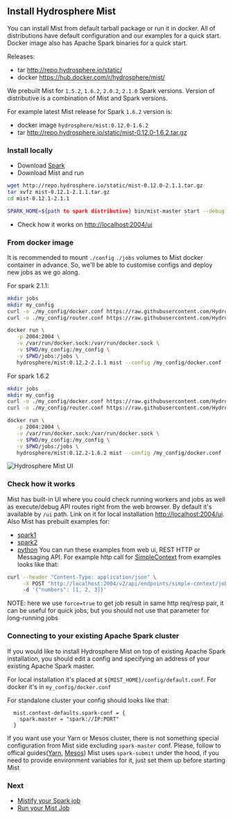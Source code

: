 ## Install Hydrosphere Mist 

You can install Mist from default tarball package or run it in docker.
All of distributions have default configuration and our examples for a quick start.
Docker image also has Apache Spark binaries for a quick start.


Releases:

- tar <http://repo.hydrosphere.io/static/> 
- docker <https://hub.docker.com/r/hydrosphere/mist/>


We prebuilt Mist for `1.5.2`, `1.6.2`, `2.0.2`, `2.1.0` Spark versions.
Version of distributive is a combination of Mist and Spark versions.


For example latest Mist release for Spark `1.6.2` version is:

- docker image `hydrosphere/mist:0.12.0-1.6.2`
- tar <http://repo.hydrosphere.io/static/mist-0.12.0-1.6.2.tar.gz>

### Install locally

- Download [Spark](https://spark.apache.org/docs/2.1.1/)
- Download Mist and run

```sh
wget http://repo.hydrosphere.io/static/mist-0.12.0-2.1.1.tar.gz
tar xvfz mist-0.12.1-2.1.1.tar.gz
cd mist-0.12.1-2.1.1

SPARK_HOME=${path to spark distributive} bin/mist-master start --debug true
```
- Check how it works on <http://localhost:2004/ui>


### From docker image

It is recommended to mount `./config` `./jobs` volumes to Mist docker container in advance.
So, we'll be able to customise configs and deploy new jobs as we go along. 

For spark 2.1.1:
```sh
mkdir jobs
mkdir my_config
curl -o ./my_config/docker.conf https://raw.githubusercontent.com/Hydrospheredata/mist/master/configs/default.conf 
curl -o ./my_config/router.conf https://raw.githubusercontent.com/Hydrospheredata/mist/master/configs/router-examples-spark2.conf

docker run \
   -p 2004:2004 \
   -v /var/run/docker.sock:/var/run/docker.sock \
   -v $PWD/my_config:/my_config \
   -v $PWD/jobs:/jobs \
   hydrosphere/mist:0.12.2-2.1.1 mist --config /my_config/docker.conf --router-config /my_config/router.conf
```

For spark 1.6.2

```sh
mkdir jobs
mkdir my_config
curl -o ./my_config/docker.conf https://raw.githubusercontent.com/Hydrospheredata/mist/master/configs/default.conf 
curl -o ./my_config/router.conf https://raw.githubusercontent.com/Hydrospheredata/mist/master/configs/router-examples-spark2.conf

docker run \
   -p 2004:2004 \
   -v /var/run/docker.sock:/var/run/docker.sock \
   -v $PWD/my_config:/my_config \
   -v $PWD/jobs:/jobs \
   hydrosphere/mist:0.12.2-1.6.2 mist --config /my_config/docker.conf --router-config /my_config/router.conf
```


![Hydrosphere Mist UI](http://dv9c7babquml0.cloudfront.net/docs-images/hydrisphere-mist-ui.png)



### Check how it works

Mist has built-in UI where you could check running workers and jobs as well as execute/debug API routes right from the web browser.
By default it's available by `/ui` path.
Link on it for local installation <http://localhost:2004/ui>.
Also Mist has prebuilt examples for: 
- [spark1](https://github.com/Hydrospheredata/mist/tree/master/examples-spark1/src/main/scala)
- [spark2](https://github.com/Hydrospheredata/mist/tree/master/examples-spark2/src/main/scala)
- [python](https://github.com/Hydrospheredata/mist/tree/master/examples-python)
You can run these examples from web ui, REST HTTP or Messaging API.
For example http call for [SimpleContext](https://github.com/Hydrospheredata/mist/blob/master/examples-spark1/src/main/scala/SimpleContext.scala)
from examples looks like that:
```sh
curl --header "Content-Type: application/json" \
     -X POST "http://localhost:2004/v2/api/endpoints/simple-context/jobs?force=true"
     -d '{"numbers": [1, 2, 3]}'

```
NOTE: here we use `force=true` to get job result in same http req/resp pair, it can be useful for quick jobs, but you should not use that parameter for long-running jobs


### Connecting to your existing Apache Spark cluster
If you would like to install Hydrosphere Mist on top of existing Apache Spark installation,
you should edit a config and specifying an address of your existing Apache Spark master.

For local installation it's placed at `${MIST_HOME}/config/default.conf`.
For docker it's in `my_config/docker.conf`

For standalone cluster your config should looks like that:
```
  mist.context-defaults.spark-conf = {
    spark.master = "spark://IP:PORT"
  }
```
If you want use your Yarn or Mesos cluster, there is not something special configuration from Mist side excluding `spark-master` conf.
Please, follow to offical guides([Yarn](https://spark.apache.org/docs/latest/running-on-yarn.html), [Mesos](https://spark.apache.org/docs/latest/running-on-mesos.html))
Mist uses `spark-submit` under the hood, if you need to provide environment variables for it, just set them up before starting Mist

### Next
- [Mistify your Spark job](/docs/mist-job.md)
- [Run your Mist Job](/docs/run-job.md)
